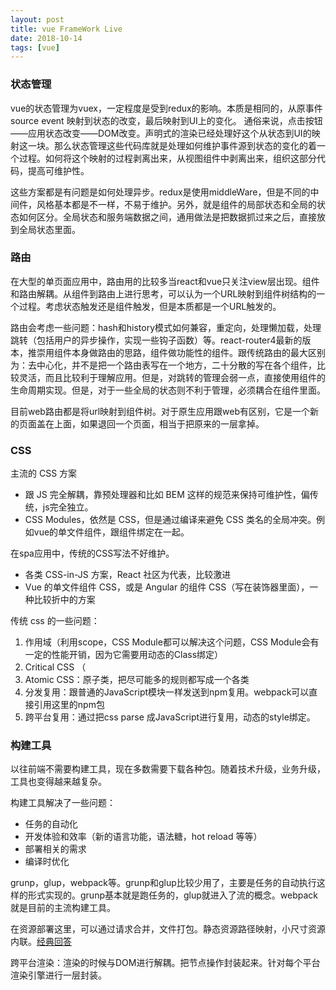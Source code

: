 ```yaml
---
layout: post
title: vue FrameWork Live
date: 2018-10-14
tags: [vue]
---
```


### 状态管理

vue的状态管理为vuex，一定程度是受到redux的影响。本质是相同的，从原事件source event 映射到状态的改变，最后映射到UI上的变化。 通俗来说，点击按钮——应用状态改变——DOM改变。声明式的渲染已经处理好这个从状态到UI的映射这一块。那么状态管理这些代码库就是处理如何维护事件源到状态的变化的着一个过程。如何将这个映射的过程剥离出来，从视图组件中剥离出来，组织这部分代码，提高可维护性。

这些方案都是有问题是如何处理异步。redux是使用middleWare，但是不同的中间件，风格基本都是不一样，不易于维护。另外，就是组件的局部状态和全局的状态如何区分。全局状态和服务端数据之间，通用做法是把数据抓过来之后，直接放到全局状态里面。

### 路由

在大型的单页面应用中，路由用的比较多当react和vue只关注view层出现。组件和路由解耦。从组件到路由上进行思考，可以认为一个URL映射到组件树结构的一个过程。考虑状态触发还是组件触发，但是本质都是一个URL触发的。

路由会考虑一些问题：hash和history模式如何兼容，重定向，处理懒加载，处理跳转（包括用户的异步操作，实现一些钩子函数）等。react-router4最新的版本，推崇用组件本身做路由的思路，组件做功能性的组件。跟传统路由的最大区别为：去中心化，并不是把一个路由表写在一个地方，二十分散的写在各个组件，比较灵活，而且比较利于理解应用。但是，对跳转的管理会弱一点，直接使用组件的生命周期实现。但是，对于一些全局的状态则不利于管理，必须耦合在组件里面。

目前web路由都是将url映射到组件树。对于原生应用跟web有区别，它是一个新的页面盖在上面，如果退回一个页面，相当于把原来的一层拿掉。

### CSS

主流的 CSS 方案

- 跟 JS 完全解耦，靠预处理器和比如 BEM 这样的规范来保持可维护性，偏传统，js完全独立。
- CSS Modules，依然是 CSS，但是通过编译来避免 CSS 类名的全局冲突。例如vue的单文件组件，跟组件绑定在一起。

在spa应用中，传统的CSS写法不好维护。

- 各类 CSS-in-JS 方案，React 社区为代表，比较激进
- Vue 的单文件组件 CSS，或是 Angular 的组件 CSS（写在装饰器里面），一种比较折中的方案

传统 css 的一些问题：

1. 作用域（利用scope，CSS Module都可以解决这个问题，CSS Module会有一定的性能开销，因为它需要用动态的Class绑定）
2. Critical CSS （
3. Atomic CSS：原子类，把尽可能多的规则都写成一个各类
4. 分发复用：跟普通的JavaScript模块一样发送到npm复用。webpack可以直接引用这里的npm包
5. 跨平台复用：通过把css parse 成JavaScript进行复用，动态的style绑定。

### 构建工具

以往前端不需要构建工具，现在多数需要下载各种包。随着技术升级，业务升级，工具也变得越来越复杂。

构建工具解决了一些问题：

- 任务的自动化
- 开发体验和效率（新的语言功能，语法糖，hot reload 等等）
- 部署相关的需求
- 编译时优化

grunp，glup，webpack等。grunp和glup比较少用了，主要是任务的自动执行这样的形式实现的。grunp基本就是跑任务的，glup就进入了流的概念。webpack就是目前的主流构建工具。

在资源部署这里，可以通过请求合并，文件打包。静态资源路径映射，小尺寸资源内联。[经典回答](https://www.zhihu.com/question/20790576)

跨平台渲染：渲染的时候与DOM进行解耦。把节点操作封装起来。针对每个平台渲染引擎进行一层封装。